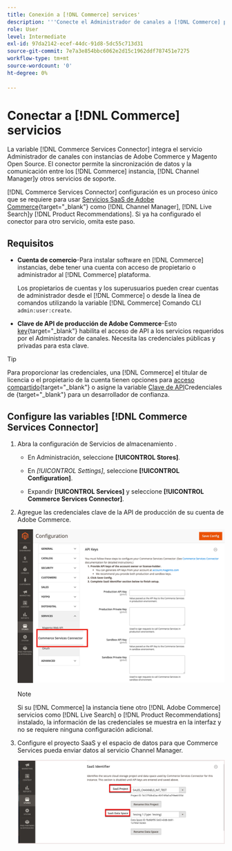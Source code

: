```yaml
---
title: Conexión a [!DNL Commerce] services'
description: '''Conecte el Administrador de canales a [!DNL Commerce] para permitir la sincronización de datos y la comunicación entre los [!DNL Commerce] instancia, Channel Manager y otros servicios de soporte.'''
role: User
level: Intermediate
exl-id: 97da2142-ecef-44dc-91d8-5dc55c713d31
source-git-commit: 7e7a3e854bbc6062e2d15c1962ddf787451e7275
workflow-type: tm+mt
source-wordcount: '0'
ht-degree: 0%

---
```



# Conectar a [!DNL Commerce] servicios

La variable [!DNL Commerce Services Connector] integra el servicio Administrador de canales con instancias de Adobe Commerce y Magento Open Source. El conector permite la sincronización de datos y la comunicación entre los [!DNL Commerce] instancia, [!DNL Channel Manager]y otros servicios de soporte.

[!DNL Commerce Services Connector] configuración es un proceso único que se requiere para usar [Servicios SaaS de Adobe Commerce](https://experienceleague.adobe.com/docs/commerce-merchant-services/user-guides/home.html){target=&quot;_blank&quot;} como [!DNL Channel Manager], [!DNL Live Search]y [!DNL Product Recommendations]. Si ya ha configurado el conector para otro servicio, omita este paso.

## Requisitos

- **Cuenta de comercio**-Para instalar software en [!DNL Commerce] instancias, debe tener una cuenta con acceso de propietario o administrador al [!DNL Commerce] plataforma.

   Los propietarios de cuentas y los superusuarios pueden crear cuentas de administrador desde el [!DNL Commerce] o desde la línea de comandos utilizando la variable [!DNL Commerce] Comando CLI `admin:user:create`.

- **Clave de API de producción de Adobe Commerce**-Esto [key](https://docs.magento.com/user-guide/system/saas.html#apikey){target=&quot;_blank&quot;} habilita el acceso de API a los servicios requeridos por el Administrador de canales. Necesita las credenciales públicas y privadas para esta clave.

>[!TIP]
>
>Para proporcionar las credenciales, una [!DNL Commerce] el titular de licencia o el propietario de la cuenta tienen opciones para [acceso compartido](https://docs.magento.com/user-guide/magento/magento-account-share.html){target=&quot;_blank&quot;} o asigne la variable [Clave de API](https://docs.magento.com/user-guide/system/saas.html#apikey)Credenciales de {target=&quot;_blank&quot;} para un desarrollador de confianza.

## Configure las variables [!DNL Commerce Services Connector]

1. Abra la configuración de Servicios de almacenamiento .

   - En Administración, seleccione **[!UICONTROL Stores]**.

   - En *[!UICONTROL Settings]*, seleccione **[!UICONTROL Configuration]**.

   - Expandir **[!UICONTROL Services]** y seleccione **[!UICONTROL Commerce Services Connector]**.

1. Agregue las credenciales clave de la API de producción de su cuenta de Adobe Commerce.

   ![[!DNL Commerce Services Connector] en el [!DNL Admin] ver](assets/commerce-services-connector-admin-service-view.png)


   >[!NOTE]
   >
   > Si su [!DNL Commerce] la instancia tiene otro [!DNL Adobe Commerce] servicios como [!DNL Live Search] o [!DNL Product Recommendations] instalado, la información de las credenciales se muestra en la interfaz y no se requiere ninguna configuración adicional.

1. Configure el proyecto SaaS y el espacio de datos para que Commerce Services pueda enviar datos al servicio Channel Manager.

   ![[!DNL Commerce Services Connector] Configuración del identificador SaaS en la variable [!DNL Admin] ver](assets/commerce-services-connector-saas-config.png)

